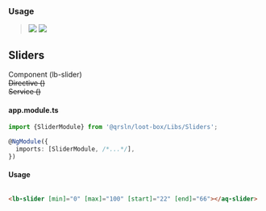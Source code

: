### Usage

> [![](https://img.shields.io/badge/Main-readme‌‌‌‌‌‌‌-white)](../../readme.desc.md) [![](https://img.shields.io/badge/readme-white)](readme.md)

## Sliders

Component (lb-slider)  
~~Directive ()~~  
~~Service ()~~

#### app.module.ts

```typescript
import {SliderModule} from '@qrsln/loot-box/Libs/Sliders';

@NgModule({
  imports: [SliderModule, /*...*/],
})
```  

#### Usage

```html

<lb-slider [min]="0" [max]="100" [start]="22" [end]="66"></aq-slider>
``` 

